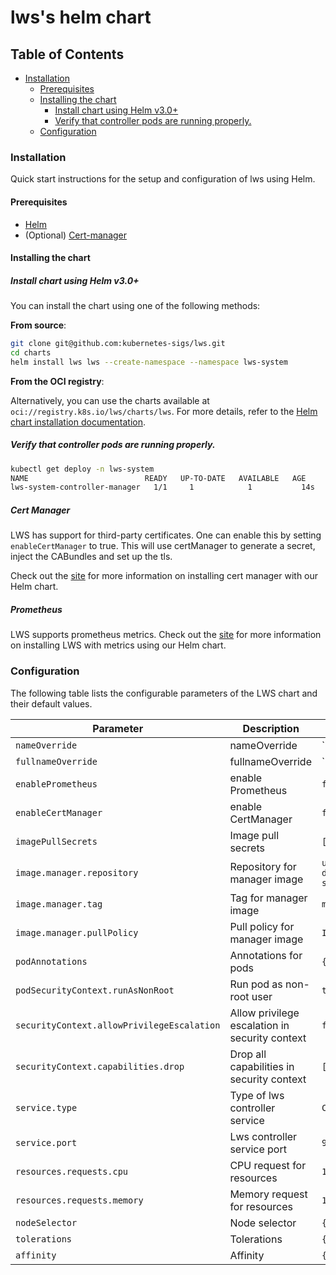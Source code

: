 # lws's helm chart

## Table of Contents

<!-- toc -->
- [Installation](#installation)
    - [Prerequisites](#prerequisites)
    - [Installing the chart](#installing-the-chart)
        - [Install chart using Helm v3.0+](#install-chart-using-helm-v30)
        - [Verify that controller pods are running properly.](#verify-that-controller-pods-are-running-properly)
    - [Configuration](#configuration)
<!-- /toc -->

### Installation

Quick start instructions for the setup and configuration of lws using Helm.

#### Prerequisites

- [Helm](https://helm.sh/docs/intro/quickstart/#install-helm)
- (Optional) [Cert-manager](https://cert-manager.io/docs/installation/)

#### Installing the chart

##### Install chart using Helm v3.0+

You can install the chart using one of the following methods:

**From source**:

```bash
git clone git@github.com:kubernetes-sigs/lws.git
cd charts
helm install lws lws --create-namespace --namespace lws-system
```

**From the OCI registry**:

Alternatively, you can use the charts available at `oci://registry.k8s.io/lws/charts/lws`. For more details, refer to the [Helm chart installation documentation](https://lws.sigs.k8s.io/docs/installation/#install-by-helm).

##### Verify that controller pods are running properly.

```bash
kubectl get deploy -n lws-system
NAME                          READY   UP-TO-DATE   AVAILABLE   AGE
lws-system-controller-manager   1/1     1            1           14s
```

##### Cert Manager

LWS has support for third-party certificates.
One can enable this by setting `enableCertManager` to true.
This will use certManager to generate a secret, inject the CABundles and set up the tls.

Check out the [site](https://lws.sigs.k8s.io/docs/manage/cert_manager/)
for more information on installing cert manager with our Helm chart.

##### Prometheus

LWS supports prometheus metrics.
Check out the [site](https://lws.sigs.k8s.io/docs/manage/prometheus/)
for more information on installing LWS with metrics using our Helm chart.

### Configuration

The following table lists the configurable parameters of the LWS chart and their default values.

| Parameter                                   | Description                                    | Default                              |
|---------------------------------------------|------------------------------------------------|--------------------------------------|
| `nameOverride`                              | nameOverride                                   | ``                                   |
| `fullnameOverride`                          | fullnameOverride                               | ``                                   |
| `enablePrometheus`                          | enable Prometheus                              | `false`                              |
| `enableCertManager`                         | enable CertManager                             | `false`                              |
| `imagePullSecrets`                          | Image pull secrets                             | `[]`                                 |
| `image.manager.repository`                  | Repository for manager image                   | `us-central1-docker.pkg.dev/k8s-staging-images/lws`         |
| `image.manager.tag`                         | Tag for manager image                          | `main`                               |
| `image.manager.pullPolicy`                  | Pull policy for manager image                  | `IfNotPresent`                       |
| `podAnnotations`                            | Annotations for pods                           | `{}`                                 |
| `podSecurityContext.runAsNonRoot`           | Run pod as non-root user                       | `true`                               |
| `securityContext.allowPrivilegeEscalation`  | Allow privilege escalation in security context | `false`                              |
| `securityContext.capabilities.drop`         | Drop all capabilities in security context      | `["ALL"]`                            |
| `service.type`                              | Type of lws controller service                 | `ClusterIP`                          |
| `service.port`                              | Lws controller service port                    | `9443`                               |
| `resources.requests.cpu`                    | CPU request for resources                      | `1`                                  |
| `resources.requests.memory`                 | Memory request for resources                   | `1Gi`                                |
| `nodeSelector`                              | Node selector                                  | `{}`                                 |
| `tolerations`                               | Tolerations                                    | `{}`                                 |
| `affinity`                                  | Affinity                                       | `{}`                                 |